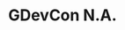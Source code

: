 ---
title: "GDevCon N.A."
externalUrl: https://www.gdevconna.org/
summary: "The Independently Organzied Graphical Developer Conference for North America."
showSummary: true
categories:
 - "Engage with Peers"
tags:
 - "Conference"
 - "In-person"
 - "Community"
---